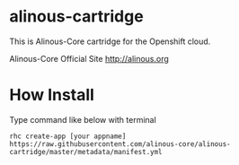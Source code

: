 alinous-cartridge
=================

This is Alinous-Core cartridge for the Openshift cloud.

Alinous-Core Official Site
http://alinous.org

How Install
==========

Type command like below with terminal

```
rhc create-app [your appname] https://raw.githubusercontent.com/alinous-core/alinous-cartridge/master/metadata/manifest.yml
```




